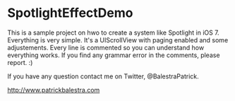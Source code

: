 SpotlightEffectDemo
===================

This is a sample project on hwo to create a system like Spotlight in iOS 7. 
Everything is very simple. It's a UIScrollView with paging enabled and some adjustements. Every line is commented so you can understand how everything works.
If you find any grammar error in the comments, please report. :)

If you have any question contact me on Twitter, @BalestraPatrick.


http://www.patrickbalestra.com
